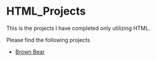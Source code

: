 # HTML_Projects
This is the projects I have completed only utilizing HTML.

Please find the following projects
<ul>
  <li><a href="https://github.com/Ed-Ryan/HTML_Projects/tree/main/HTML_Source_Codes/Brown_Bear">Brown Bear</a></li>
</ul>
